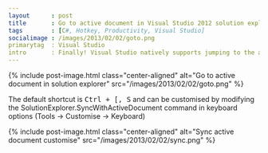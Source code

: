```yaml
---
layout      : post
title       : Go to active document in Visual Studio 2012 solution explorer
tags        : [C#, Hotkey, Productivity, Visual Studio]
socialimage : /images/2013/02/02/goto.png
primarytag  : Visual Studio
intro       : Finally! Visual Studio natively supports jumping to the active document in the solution explorer with Visual Studio 2012. The command is called "Sync with Active Document" and can be accessed from the Solution Explorer toolbar.
---
```


{% include post-image.html class="center-aligned" alt="Go to active document in solution explorer" src="/images/2013/02/02/goto.png" %}

The default shortcut is <kbd><kbd>Ctrl</kbd> + <kbd>\[</kbd>, <kbd>S</kbd></kbd> and can be customised by modifying the SolutionExplorer.SyncWithActiveDocument command in keyboard options (Tools -> Customise -> Keyboard)

{% include post-image.html class="center-aligned" alt="Sync active document customise" src="/images/2013/02/02/sync.png" %}
